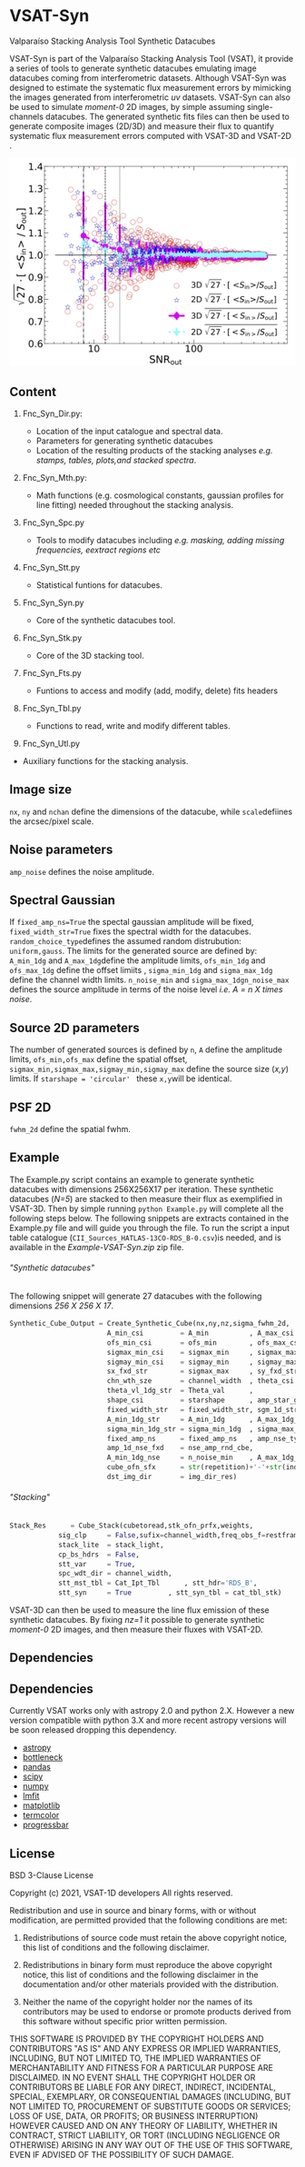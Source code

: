 # VSAT-Syn
Valparaíso Stacking Analysis Tool Synthetic Datacubes


VSAT-Syn is part of the Valparaíso Stacking Analysis Tool (VSAT), it provide a series of tools to generate synthetic datacubes emulating image datacubes coming from interferometric datasets. Although VSAT-Syn was designed to estimate the systematic flux measurement errors by mimicking the images generated from interferometric _uv_ datasets. VSAT-Syn can also be used to simulate _moment-0_ 2D images, by simple assuming single-channels datacubes. The generated synthetic fits files can then be used to generate composite images (2D/3D) and measure their flux to quantify systematic flux measurement errors computed with VSAT-3D and VSAT-2D .

![Alt text](./Figures-Syn/Synthetic-InOut-Stats-SNR-BIS.jpg?raw=true "3D datacube Stacked spectra Scheme.")

## Content

1. Fnc_Syn_Dir.py:
   - Location of the input catalogue and spectral data. 
   - Parameters for generating synthetic datacubes
   - Location of the resulting products of the stacking analyses _e.g. stamps, tables, plots,and stacked spectra_.

2. Fnc_Syn_Mth.py:
   - Math functions (e.g. cosmological constants, gaussian profiles for line fitting) needed throughout the stacking analysis.

3. Fnc_Syn_Spc.py 
   - Tools to modify datacubes including _e.g. masking, adding missing frequencies, eextract regions etc_

4. Fnc_Syn_Stt.py 
   - Statistical funtions for datacubes.

5. Fnc_Syn_Syn.py
   - Core of the synthetic datacubes tool.

6. Fnc_Syn_Stk.py
   - Core of the 3D stacking tool.

7. Fnc_Syn_Fts.py
   - Funtions to access and modify (add, modify, delete) fits headers

8. Fnc_Syn_Tbl.py
   - Functions to read, write and modify different tables.
 
 9. Fnc_Syn_Utl.py
   - Auxiliary functions for the stacking analysis.

## Image size
```nx```, ```ny``` and ``nchan`` define the dimensions of the datacube, while ```scale```defiines the arcsec/pixel scale.

## Noise parameters
```amp_noise``` defines the noise amplitude.

## Spectral Gaussian
If ```fixed_amp_ns=True``` the spectal gaussian amplitude will be fixed, ```fixed_width_str=True``` fixes the spectral width for the datacubes.
```random_choice_type```defines the assumed random distrubution:  ```uniform,gauss```. The limits for the generated source are defined by: ```A_min_1dg``` and ```A_max_1dg```define the amplitude limits, ```ofs_min_1dg```  and ```ofs_max_1dg```  define the offset limiits , 
```sigma_min_1dg``` and ```sigma_max_1dg``` define the channel width limits.
```n_noise_min``` and ```sigma_max_1dgn_noise_max```    defines the source amplitude in terms of the noise level _i.e. A = n X times noise_.

## Source 2D parameters
The number of generated sources is defined by ```n```, ```A``` define the amplitude limits, ```ofs_min,ofs_max``` define the spatial offset,
```sigmax_min,sigmax_max,sigmay_min,sigmay_max```  define the source size (_x,y_) limits. If ```starshape = 'circular' ```  these ```x,y```will be identical.

## PSF 2D
```fwhm_2d``` define the spatial fwhm.

## Example

The Example.py script contains an example to generate synthetic datacubes with dimensions 256X256X17 per iteration. These synthetic datacubes (_N=5_) are stacked to then measure their flux as exemplified in VSAT-3D. Then by simple running ```python Example.py``` will complete all the following steps below. The following  snippets are extracts contained in the Example.py file and will guide you through the file. To run the script a input table catalogue (```CII_Sources_HATLAS-13CO-RDS_B-0.csv```)is needed, and is available in the _Example-VSAT-Syn.zip_ zip file. 

###### "Synthetic datacubes"
The following snippet will generate 27 datacubes with the following dimensions _256 X 256 X 17_.

```python
Synthetic_Cube_Output = Create_Synthetic_Cube(nx,ny,nz,sigma_fwhm_2d,
						A_min_csi         = A_min          , A_max_csi        = A_max                           ,
						ofs_min_csi       = ofs_min        , ofs_max_csi      = ofs_max                         ,
						sigmax_min_csi    = sigmax_min     , sigmax_max_csi   = sigmax_max                      ,
						sigmay_min_csi    = sigmay_min     , sigmay_max_csi   = sigmay_max                      ,
						sx_fxd_str        = sigmax_max     , sy_fxd_str       = sigmay_max                      ,
						chn_wth_sze       = channel_width  , theta_csi        = Theta                           ,
						theta_vl_1dg_str  = Theta_val      ,
						shape_csi         = starshape      , amp_star_gauss   = True                            ,
						fixed_width_str   = fixed_width_str, sgm_1d_str_fxd   = str_sgm_rnd_cbe                 ,
						A_min_1dg_str     = A_min_1dg      , A_max_1dg_str    = A_max_1dg                       ,
						sigma_min_1dg_str = sigma_min_1dg  , sigma_max_1dg_str = sigma_max_1dg                  ,
						fixed_amp_ns      = fixed_amp_ns   , amp_nse_type      = 'constant'                     , 
						amp_1d_nse_fxd    = nse_amp_rnd_cbe,
						A_min_1dg_nse     = n_noise_min    , A_max_1dg_nse     = n_noise_max                    ,
						cube_ofn_sfx      = str(repetition)+'-'+str(individual_datacube),
						dst_img_dir       = img_dir_res)
```

###### "Stacking"
```python
Stack_Res      = Cube_Stack(cubetoread,stk_ofn_prfx,weights,
			sig_clp     = False,sufix=channel_width,freq_obs_f=restframe_frequency,
			stack_lite  = stack_light,
			cp_bs_hdrs  = False,
			stt_var     = True,
			spc_wdt_dir = channel_width,
			stt_mst_tbl = Cat_Ipt_Tbl      , stt_hdr='RDS_B',
			stt_syn     = True         , stt_syn_tbl = cat_tbl_stk)
```


VSAT-3D can then be used to measure the line flux emission of these synthetic datacubes. By fixing _nz=1_ it possible to generate synthetic _moment-0_ 2D images, and then measure their fluxes with VSAT-2D.

## Dependencies
## Dependencies
Currently VSAT works only with astropy 2.0 and python 2.X. However a new version compatible wiith python 3.X and more recent astropy versions will be soon released dropping this dependency.

 - [astropy](https://www.astropy.org)
 - [bottleneck](https://pypi.org/project/Bottleneck/)
 - [pandas](https://pandas.pydata.org)
 - [scipy](https://www.scipy.org)
 - [numpy](https://numpy.org)
 - [lmfit](https://lmfit.github.io/lmfit-py/)
 - [matplotlib](https://matplotlib.org)
 - [termcolor](https://pypi.org/project/termcolor/)
 - [progressbar](https://pypi.org/project/progressbar2/)
## License

BSD 3-Clause License

Copyright (c) 2021, VSAT-1D developers
All rights reserved.

Redistribution and use in source and binary forms, with or without
modification, are permitted provided that the following conditions are met:

1. Redistributions of source code must retain the above copyright notice, this
   list of conditions and the following disclaimer.

2. Redistributions in binary form must reproduce the above copyright notice,
   this list of conditions and the following disclaimer in the documentation
   and/or other materials provided with the distribution.

3. Neither the name of the copyright holder nor the names of its
   contributors may be used to endorse or promote products derived from
   this software without specific prior written permission.

THIS SOFTWARE IS PROVIDED BY THE COPYRIGHT HOLDERS AND CONTRIBUTORS "AS IS"
AND ANY EXPRESS OR IMPLIED WARRANTIES, INCLUDING, BUT NOT LIMITED TO, THE
IMPLIED WARRANTIES OF MERCHANTABILITY AND FITNESS FOR A PARTICULAR PURPOSE ARE
DISCLAIMED. IN NO EVENT SHALL THE COPYRIGHT HOLDER OR CONTRIBUTORS BE LIABLE
FOR ANY DIRECT, INDIRECT, INCIDENTAL, SPECIAL, EXEMPLARY, OR CONSEQUENTIAL
DAMAGES (INCLUDING, BUT NOT LIMITED TO, PROCUREMENT OF SUBSTITUTE GOODS OR
SERVICES; LOSS OF USE, DATA, OR PROFITS; OR BUSINESS INTERRUPTION) HOWEVER
CAUSED AND ON ANY THEORY OF LIABILITY, WHETHER IN CONTRACT, STRICT LIABILITY,
OR TORT (INCLUDING NEGLIGENCE OR OTHERWISE) ARISING IN ANY WAY OUT OF THE USE
OF THIS SOFTWARE, EVEN IF ADVISED OF THE POSSIBILITY OF SUCH DAMAGE.
